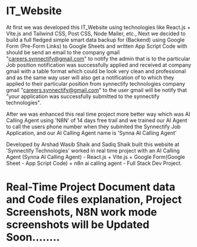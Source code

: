 # IT_Website

At first we was developed this IT_Website using technologies like React.js + Vite.js and Tailwind CSS, Post CSS, Node Mailer, etc., Next we decided to build a full fledged simple smart data backup for (Backend) using Google Form (Pre-Form Links) to Google Sheets and written App Script Code with should be send an email to the company gmail "careers.synnectify@gmail.com" to notify the admin that is to the particular Job position notification was successfully applied and received at company gmail with a table format which could be look very clean and professional and as the same way user will also get a notification of to which they applied to their particular position from synnectify technologies company gmail "careers.synnectify@gmail.com" to the user gmail will be notify that "your application was successfully submitted to the synnectify technologies".

After we was enhanced this real time project more better way which was AI Calling Agent using 'N8N' of 14 days free trail and we trained our AI Agent to call the users phone number when they submited the Synnectify Job Application, and our AI Calling Agent name is 'Synna AI Calling Agent' 

Developed by Arshad Wasib Shaik and Sadiq Shaik built this website at 'Synnectify Technologies' worked in real time project with an AI Calling Agent (Synna AI Calling Agent) - React.js + Vite.js + Google Form(Google Sheet - App Script Code) + n8n ai calling agent - Full Stack Dev Project.

# Real-Time Project Document data and Code files explanation, Project Screenshots, N8N work mode screenshots will be Updated Soon........ 
